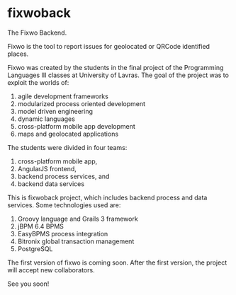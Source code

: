 # fixwoback
The Fixwo Backend.

Fixwo is the tool to report issues for geolocated or QRCode identified places.

Fixwo was created by the students in the final project of the Programming Languages III classes at University of Lavras. The goal
of the project was to exploit the worlds of:

1. agile development frameworks
2. modularized process oriented development
3. model driven engineering
4. dynamic languages
5. cross-platform mobile app development
6. maps and geolocated applications

The students were divided in four teams:

1. cross-platform mobile app,
2. AngularJS frontend,
3. backend process services, and
4. backend data services

This is fixwoback project, which includes backend process and data services. Some technologies used are:

1. Groovy language and Grails 3 framework
2. jBPM 6.4 BPMS
3. EasyBPMS process integration
4. Bitronix global transaction management
5. PostgreSQL

The first version of fixwo is coming soon. After the first version, the project will accept new collaborators.

See you soon!
